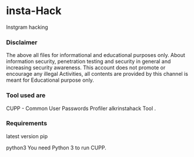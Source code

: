 # insta-Hack
Instgram hacking 



### Disclaimer

The above all files for informational and educational purposes only. About information security, penetration testing and security in general and increasing security awareness. This account does not promote or encourage any illegal Activities, all contents are provided by this channel is meant for Educational purpose only.


### Tool used are

CUPP - Common User Passwords Profiler 
alkrinstahack Tool
.

### Requirements


 latest version pip
 
 python3
 You need Python 3 to run CUPP.


